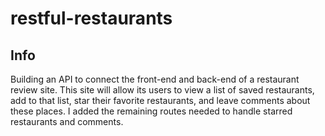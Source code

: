 # restful-restaurants

## Info

Building an API to connect the front-end and back-end of a restaurant review site.
This site will allow its users to view a list of saved restaurants, add to that list, star their favorite restaurants, and leave comments about these places.
I added the remaining routes needed to handle starred restaurants and comments.
